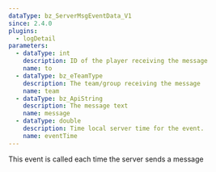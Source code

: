 ```yaml
---
dataType: bz_ServerMsgEventData_V1
since: 2.4.0
plugins:
  - logDetail
parameters:
  - dataType: int
    description: ID of the player receiving the message
    name: to
  - dataType: bz_eTeamType
    description: The team/group receiving the message
    name: team
  - dataType: bz_ApiString
    description: The message text
    name: message
  - dataType: double
    description: Time local server time for the event.
    name: eventTime
---
```


This event is called each time the server sends a message
